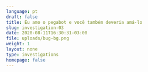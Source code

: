 ```yaml
---
language: pt
draft: false
title: Eu amo o pegabot e você também deveria amá-lo
slug: investigation-03
date: 2020-08-11T16:30:31-03:00
file: uploads/bug-bg.png
weight: 1
layout: none
type: investigations
homepage: false
---
```

